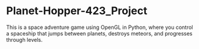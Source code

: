 # Planet-Hopper-423_Project  
This is a space adventure game using OpenGL in Python, where you control a spaceship that jumps between planets, destroys meteors, and progresses through levels.
